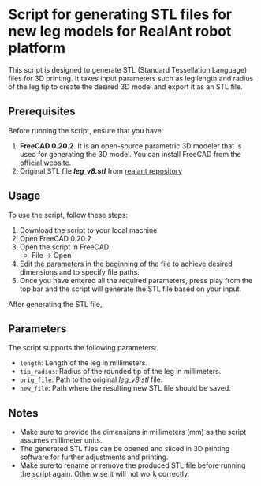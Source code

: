 ﻿# Script for generating STL files for new leg models for RealAnt robot platform
This script is designed to generate STL (Standard Tessellation Language) files for 3D printing. It takes input parameters such as leg length and radius of the leg tip to create the desired 3D model and export it as an STL file.

## Prerequisites
Before running the script, ensure that you have:
1. __FreeCAD 0.20.2__. It is an open-source parametric 3D modeler that is used for generating the 3D model.
You can install FreeCAD from the [official website](https://www.freecad.org/).
2. Original STL file **_leg_v8.stl_** from [realant repository](https://github.com/OteRobotics/realant/tree/master/stl)

## Usage
To use the script, follow these steps:
1. Download the script to your local machine
2. Open FreeCAD 0.20.2
3. Open the script in FreeCAD
	* File &rarr; Open
4. Edit the parameters in the beginning of the file to achieve desired dimensions and to specify file paths.
5. Once you have entered all the required parameters, press play from the top bar and the script will generate the STL file based on your input.

After generating the STL file, 

## Parameters

The script supports the following parameters:
* `length`: Length of the leg in millimeters.
* `tip_radius`: Radius of the rounded tip of the leg in millimeters.
* `orig_file`: Path to the original _leg_v8.stl_ file.
* `new_file`: Path where the resulting new STL file should be saved.

## Notes
* Make sure to provide the dimensions in millimeters (mm) as the script assumes millimeter units.
* The generated STL files can be opened and sliced in 3D printing software for further adjustments and printing.
* Make sure to rename or remove the produced STL file before running the script again. Otherwise it will not work correctly.
